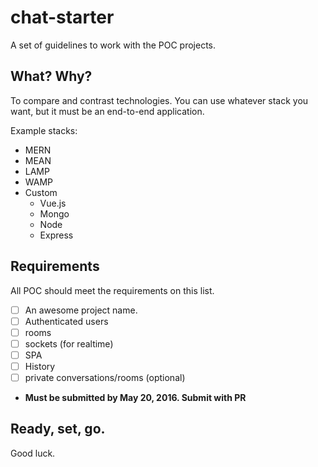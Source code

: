 # chat-starter
A set of guidelines to work with the POC projects.

## What? Why?
To compare and contrast technologies. You can use whatever stack you want, but it must be an end-to-end application.

Example stacks:
- MERN
- MEAN
- LAMP
- WAMP
- Custom
  -  Vue.js
  -  Mongo
  -  Node
  -  Express

## Requirements
All POC should meet the requirements on this list.
- [ ] An awesome project name.
- [ ] Authenticated users
- [ ] rooms
- [ ] sockets (for realtime)
- [ ] SPA
- [ ] History
- [ ] private conversations/rooms (optional)
- **Must be submitted by May 20, 2016. Submit with PR**

## Ready, set, go.
Good luck.
